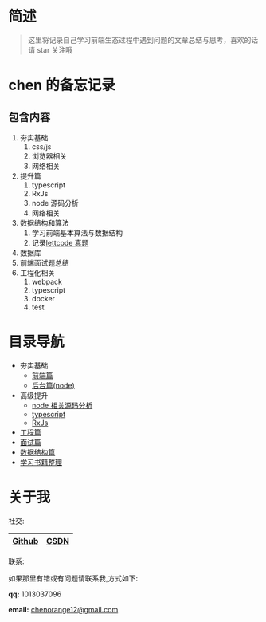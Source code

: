 # 简述

> 这里将记录自己学习前端生态过程中遇到问题的文章总结与思考，喜欢的话请 star 关注哦

# chen 的备忘记录

## 包含内容

1. 夯实基础
   1. css/js
   2. 浏览器相关
   3. 网络相关
2. 提升篇
   1. typescript
   2. RxJs
   3. node 源码分析
   4. 网络相关
3. 数据结构和算法
   1. 学习前端基本算法与数据结构
   2. 记录[lettcode 真题](./packages/lettcode)
4. 数据库
5. 前端面试题总结
6. 工程化相关
   1. webpack
   2. typescript
   3. docker
   4. test

# 目录导航

- 夯实基础
  - [前端篇](https://cc7gs.github.io/frontEnd_note/basic)
  - [后台篇(node)](https://cc7gs.github.io/frontEnd_note/node_basic)
- 高级提升
  - [node 相关源码分析](https://cc7gs.github.io/frontEnd_note/node_source)
  - [typescript](https://cc7gs.github.io/frontEnd_note/typescript)
  - [RxJs](https://cc7gs.github.io/frontEnd_note/RxJs)
- [工程篇](https://cc7gs.github.io/frontEnd_note/ngineering)
- [面试篇](https://cc7gs.github.io/frontEnd_note/interview/)
- [数据结构篇](https://cc7gs.github.io/frontEnd_note/lettcode/)
- [学习书籍整理](./packages/books/)

# 关于我

社交:

| [Github](https://github.com/cc7gs) | [CSDN](https://blog.csdn.net/qq_37674616) |
| --- | --- |

联系:

如果那里有错或有问题请联系我,方式如下:

**qq:** 1013037096

**email:** chenorange12@gmail.com
